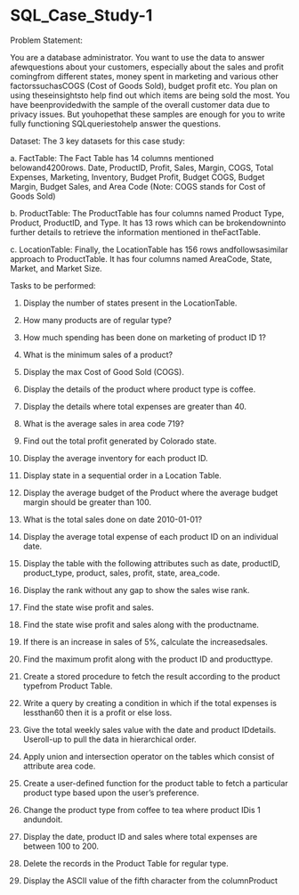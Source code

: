 # SQL_Case_Study-1

Problem Statement:

You are a database administrator. You want to use the data to answer afewquestions about your customers, especially about the sales and profit comingfrom different states, money spent in marketing and various other factorssuchasCOGS (Cost of Goods Sold), budget profit etc. You plan on using theseinsightsto help find out which items are being sold the most. You have beenprovidedwith the sample of the overall customer data due to privacy issues. But youhopethat these samples are enough for you to write fully functioning SQLqueriestohelp answer the questions.

Dataset:
The 3 key datasets for this case study:

a. FactTable: The Fact Table has 14 columns mentioned belowand4200rows. Date, ProductID, Profit, Sales, Margin, COGS, Total Expenses, Marketing, Inventory, Budget Profit, Budget COGS, Budget Margin, Budget
Sales, and Area Code (Note: COGS stands for Cost of Goods Sold)

b. ProductTable: The ProductTable has four columns named Product Type, Product, ProductID, and Type. It has 13 rows which can be brokendowninto further details to retrieve the information mentioned in theFactTable. 

c. LocationTable: Finally, the LocationTable has 156 rows andfollowsasimilar approach to ProductTable. It has four columns named AreaCode, State, Market, and Market Size.

Tasks to be performed:

1. Display the number of states present in the LocationTable.
   
2. How many products are of regular type?
   
3. How much spending has been done on marketing of product ID 1?
   
4. What is the minimum sales of a product?
   
5. Display the max Cost of Good Sold (COGS).
  
6. Display the details of the product where product type is coffee.
  
7. Display the details where total expenses are greater than 40.

8. What is the average sales in area code 719?

9. Find out the total profit generated by Colorado state.

10. Display the average inventory for each product ID.
  
11. Display state in a sequential order in a Location Table.

12. Display the average budget of the Product where the average budget margin should be greater than 100.
    
13. What is the total sales done on date 2010-01-01?
    
14. Display the average total expense of each product ID on an individual date.
  
15. Display the table with the following attributes such as date, productID, product_type, product, sales, profit, state, area_code.
    
16. Display the rank without any gap to show the sales wise rank.
   
17. Find the state wise profit and sales.
   
18. Find the state wise profit and sales along with the productname.
   
19. If there is an increase in sales of 5%, calculate the increasedsales.
    
20. Find the maximum profit along with the product ID and producttype.
   
21. Create a stored procedure to fetch the result according to the product typefrom Product Table.
   
22. Write a query by creating a condition in which if the total expenses is lessthan60 then it is a profit or else loss.
   
23. Give the total weekly sales value with the date and product IDdetails. Useroll-up to pull the data in hierarchical order.
   
24. Apply union and intersection operator on the tables which consist of attribute area code.

25. Create a user-defined function for the product table to fetch a particular product type based upon the user’s preference.
   
26. Change the product type from coffee to tea where product IDis 1 andundoit.
   
27. Display the date, product ID and sales where total expenses are between 100 to 200.

28. Delete the records in the Product Table for regular type.

29. Display the ASCII value of the fifth character from the columnProduct
